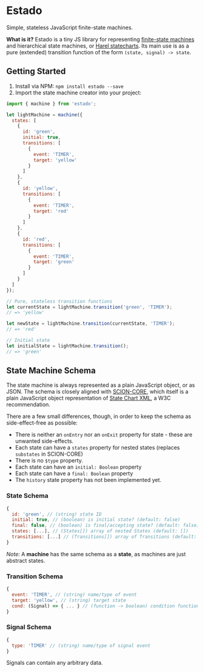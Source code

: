 # Estado
Simple, stateless JavaScript finite-state machines.

**What is it?** Estado is a tiny JS library for representing [finite-state machines](https://en.wikipedia.org/wiki/Finite-state_machine) and hierarchical state machines, or [Harel statecharts](https://en.wikipedia.org/wiki/State_diagram#Harel_statechart). Its main use is as a pure (extended) transition function of the form `(state, signal) -> state`.

## Getting Started
1. Install via NPM: `npm install estado --save`
2. Import the state machine creator into your project:

```js
import { machine } from 'estado';

let lightMachine = machine({
  states: [
    {
      id: 'green',
      initial: true,
      transitions: [
        {
          event: 'TIMER',
          target: 'yellow'
        }
      ]
    },
    {
      id: 'yellow',
      transitions: [
        {
          event: 'TIMER',
          target: 'red'
        }
      ]
    },
    {
      id: 'red',
      transitions: [
        {
          event: 'TIMER',
          target: 'green'
        }
      ]
    }
  ]
});

// Pure, stateless transition functions
let currentState = lightMachine.transition('green', 'TIMER');
// => 'yellow'

let newState = lightMachine.transition(currentState, 'TIMER');
// => 'red'

// Initial state
let initialState = lightMachine.transition();
// => 'green'
```

## State Machine Schema
The state machine is always represented as a plain JavaScript object, or as JSON. The schema is closely aligned with [SCION-CORE](https://github.com/jbeard4/SCION-CORE#statecharts-model-schema), which itself is a plain JavaScript object representation of [State Chart XML](http://www.w3.org/TR/scxml/), a W3C recommendation.

There are a few small differences, though, in order to keep the schema as side-effect-free as possible:

- There is neither an `onEntry` nor an `onExit` property for state - these are unwanted side-effects.
- Each state can have a `states` property for nested states (replaces `substates` in SCION-CORE)
- There is no `$type` property.
- Each state can have an `initial: Boolean` property
- Each state can have a `final: Boolean` property
- The `history` state property has not been implemented yet.

### State Schema
```js
{
  id: 'green', // (string) state ID
  initial: true, // (boolean) is initial state? (default: false)
  final: false, // (boolean) is final/accepting state? (default: false)
  states: [...], // (States[]) array of nested States (default: [])
  transitions: [...] // (Transitions[]) array of Transitions (default: [])
}
```

_Note:_ A **machine** has the same schema as a **state**, as machines are just abstract states.

### Transition Schema
```js
{
  event: 'TIMER', // (string) name/type of event
  target: 'yellow', // (string) target state
  cond: (Signal) => { ... } // (function -> boolean) condition function (default: () => true)
}
```

### Signal Schema
```js
{
  type: 'TIMER' // (string) name/type of signal event
}
```

Signals can contain any arbitrary data.

